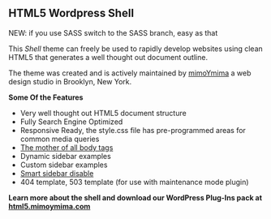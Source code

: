 HTML5 Wordpress Shell
---------------------

NEW: if you use SASS switch to the SASS branch, easy as that

This *Shell* theme can freely be used to rapidly develop websites using clean HTML5 that generates a well thought out document outline.

The theme was created and is actively maintained by [mimoYmima] a web design studio in Brooklyn, New York.

**Some Of the Features**

  - Very well thought out HTML5 document structure
  - Fully Search Engine Optimized
  - Responsive Ready, the style.css file has pre-programmed areas for common media queries
  - [The mother of all body tags]
  - Dynamic sidebar examples
  - Custom sidebar examples
  - [Smart sidebar disable]
  - 404 template, 503 template (for use with maintenance mode plugin)

**Learn more about the shell and download our WordPress Plug-Ins pack at [html5.mimoymima.com]**

  [mimoYmima]: http://mimoymima.com
  [html5.mimoymima.com]: http://html5.mimoymima.com
  [The mother of all body tags]: http://www.mimoymima.com/2010/03/lab/wordpress-body-tag/
  [Smart sidebar disable]: http://www.mimoymima.com/2010/03/lab/disable-sidebar/